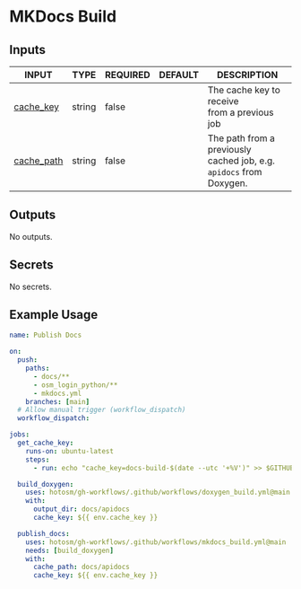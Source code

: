 # MKDocs Build

## Inputs

<!-- AUTO-DOC-INPUT:START - Do not remove or modify this section -->

|                             INPUT                              |  TYPE  | REQUIRED | DEFAULT |                                 DESCRIPTION                                  |
|----------------------------------------------------------------|--------|----------|---------|------------------------------------------------------------------------------|
|  <a name="input_cache_key"></a>[cache_key](#input_cache_key)   | string |  false   |         |              The cache key to receive <br>from a previous job                |
| <a name="input_cache_path"></a>[cache_path](#input_cache_path) | string |  false   |         | The path from a previously <br>cached job, e.g. `apidocs` from <br>Doxygen.  |

<!-- AUTO-DOC-INPUT:END -->

## Outputs

<!-- AUTO-DOC-OUTPUT:START - Do not remove or modify this section -->
No outputs.
<!-- AUTO-DOC-OUTPUT:END -->

## Secrets

<!-- AUTO-DOC-SECRETS:START - Do not remove or modify this section -->
No secrets.
<!-- AUTO-DOC-SECRETS:END -->

## Example Usage

```yaml
name: Publish Docs

on:
  push:
    paths:
      - docs/**
      - osm_login_python/**
      - mkdocs.yml
    branches: [main]
  # Allow manual trigger (workflow_dispatch)
  workflow_dispatch:

jobs:
  get_cache_key:
    runs-on: ubuntu-latest
    steps:
      - run: echo "cache_key=docs-build-$(date --utc '+%V')" >> $GITHUB_ENV

  build_doxygen:
    uses: hotosm/gh-workflows/.github/workflows/doxygen_build.yml@main
    with:
      output_dir: docs/apidocs
      cache_key: ${{ env.cache_key }}

  publish_docs:
    uses: hotosm/gh-workflows/.github/workflows/mkdocs_build.yml@main
    needs: [build_doxygen]
    with:
      cache_path: docs/apidocs
      cache_key: ${{ env.cache_key }}
```
